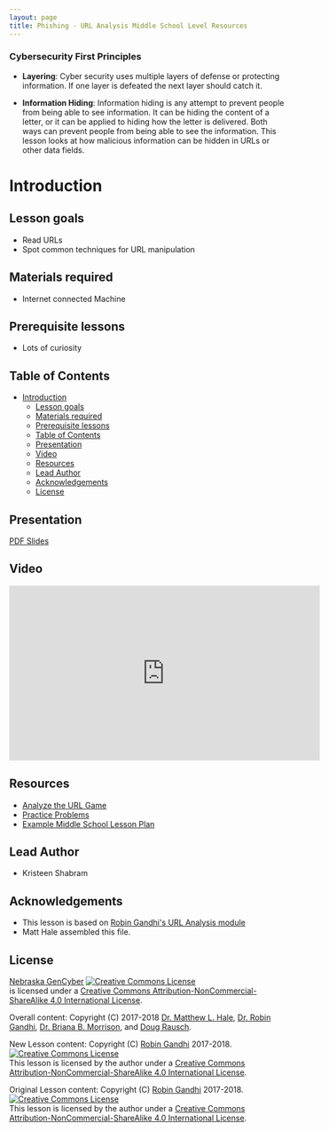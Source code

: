 ```yaml
---
layout: page
title: Phishing - URL Analysis Middle School Level Resources
---
```


### Cybersecurity First Principles
* __Layering__: Cyber security uses multiple layers of defense or protecting information. If one layer is defeated the next layer should catch it.

* __Information Hiding__: Information hiding is any attempt to prevent people from being able to see information. It can be hiding the content of a letter, or it can be applied to hiding how the letter is delivered. Both ways can prevent people from being able to see the information. This lesson looks at how malicious information can be hidden in URLs or other data fields.

# Introduction

## Lesson goals
- Read URLs
- Spot common techniques for URL manipulation

## Materials required
- Internet connected Machine

## Prerequisite lessons
- Lots of curiosity


## Table of Contents
<!-- TOC START min:1 max:2 link:true update:true -->
- [Introduction](#introduction)
  - [Lesson goals](#lesson-goals)
  - [Materials required](#materials-required)
  - [Prerequisite lessons](#prerequisite-lessons)
  - [Table of Contents](#table-of-contents)
  - [Presentation](#presentation)
  - [Video](#video)
  - [Resources](#resources)
  - [Lead Author](#lead-author)
  - [Acknowledgements](#acknowledgements)
  - [License](#license)

<!-- TOC END -->



## Presentation
[PDF Slides](../phishing-game-resources/presentation.pdf)

## Video 
<iframe width="560" height="315" src="https://www.youtube.com/embed/e_TALggP0xQ" frameborder="0" allow="autoplay; encrypted-media" allowfullscreen></iframe>

## Resources
* [Analyze the URL Game](../phishing-game-resources/analyze-the-url-game.pdf)
* [Practice Problems](../phishing-game-resources/practice-problems.pdf)
* [Example Middle School Lesson Plan](../phishing-game-resources/example-lesson-plan.pdf)

## Lead Author

- Kristeen Shabram

## Acknowledgements

* This lesson is based on [Robin Gandhi's URL Analysis module](../url-analysis)
* Matt Hale assembled this file.

## License
[Nebraska GenCyber](https://github.com/MLHale/nebraska-gencyber) <a rel="license" href="http://creativecommons.org/licenses/by-nc-sa/4.0/"><img alt="Creative Commons License" style="border-width:0" src="https://i.creativecommons.org/l/by-nc-sa/4.0/88x31.png" /></a><br /> is licensed under a <a rel="license" href="http://creativecommons.org/licenses/by-nc-sa/4.0/">Creative Commons Attribution-NonCommercial-ShareAlike 4.0 International License</a>.

Overall content: Copyright (C) 2017-2018  [Dr. Matthew L. Hale](http://faculty.ist.unomaha.edu/mhale/), [Dr. Robin Gandhi](http://faculty.ist.unomaha.edu/rgandhi/), [Dr. Briana B. Morrison](http://www.brianamorrison.net), and [Doug Rausch](http://www.bellevue.edu/about/leadership/faculty/rausch-douglas).

New Lesson content: Copyright (C) [Robin Gandhi](http://faculty.ist.unomaha.edu/rgandhi/) 2017-2018.  
<a rel="license" href="http://creativecommons.org/licenses/by-nc-sa/4.0/"><img alt="Creative Commons License" style="border-width:0" src="https://i.creativecommons.org/l/by-nc-sa/4.0/88x31.png" /></a><br /><span xmlns:dct="http://purl.org/dc/terms/" property="dct:title">This lesson</span> is licensed by the author under a <a rel="license" href="http://creativecommons.org/licenses/by-nc-sa/4.0/">Creative Commons Attribution-NonCommercial-ShareAlike 4.0 International License</a>.

Original Lesson content: Copyright (C) [Robin Gandhi](http://faculty.ist.unomaha.edu/rgandhi/) 2017-2018.  
<a rel="license" href="http://creativecommons.org/licenses/by-nc-sa/4.0/"><img alt="Creative Commons License" style="border-width:0" src="https://i.creativecommons.org/l/by-nc-sa/4.0/88x31.png" /></a><br /><span xmlns:dct="http://purl.org/dc/terms/" property="dct:title">This lesson</span> is licensed by the author under a <a rel="license" href="http://creativecommons.org/licenses/by-nc-sa/4.0/">Creative Commons Attribution-NonCommercial-ShareAlike 4.0 International License</a>.
